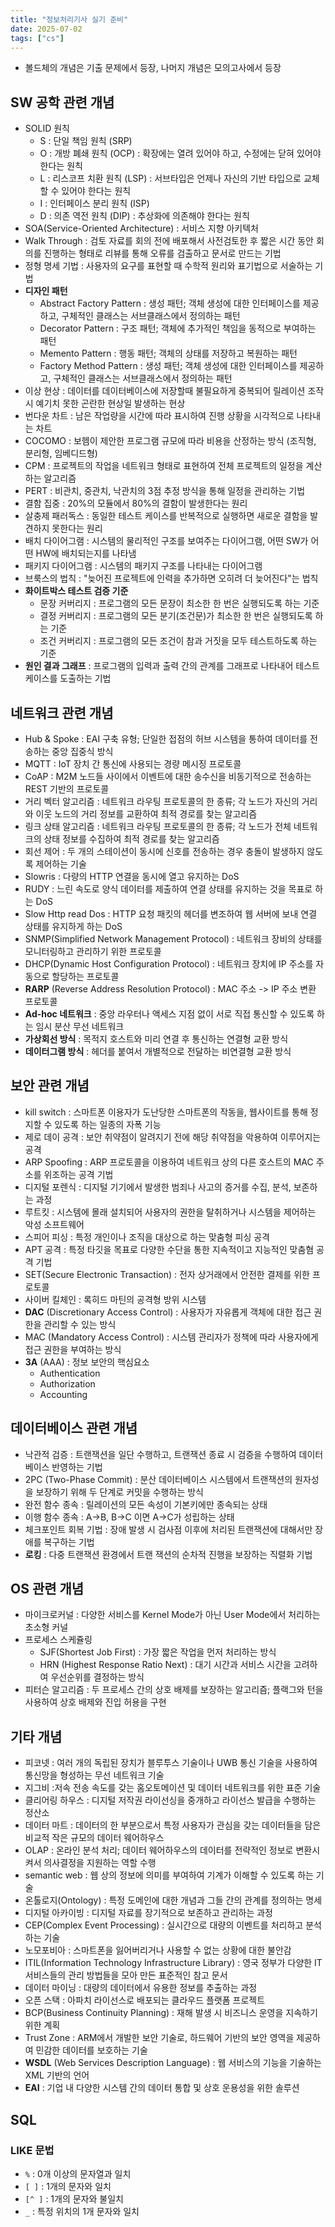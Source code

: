 ```yaml
---
title: "정보처리기사 실기 준비"
date: 2025-07-02
tags: ["cs"]
---
```


- 볼드체의 개념은 기출 문제에서 등장, 나머지 개념은 모의고사에서 등장

## SW 공학 관련 개념
- SOLID 원칙
  - S : 단일 책임 원칙 (SRP)
  - O : 개방 폐쇄 원칙 (OCP) : 확장에는 열려 있어야 하고, 수정에는 닫혀 있어야 한다는 원칙
  - L : 리스코프 치환 원칙 (LSP) : 서브타입은 언제나 자신의 기반 타입으로 교체할 수 있어야 한다는 원칙
  - I : 인터페이스 분리 원칙 (ISP)
  - D : 의존 역전 원칙 (DIP) : 추상화에 의존해야 한다는 원칙
- SOA(Service-Oriented Architecture) : 서비스 지향 아키텍처
- Walk Through : 검토 자료를 회의 전에 배포해서 사전검토한 후 짧은 시간 동안 회의를 진행하는 형태로 리뷰를 통해 오류를 검출하고 문서로 만드는 기법
- 정형 명세 기법 : 사용자의 요구를 표현할 때 수학적 원리와 표기법으로 서술하는 기법
- **디자인 패턴**
  - Abstract Factory Pattern : 생성 패턴; 객체 생성에 대한 인터페이스를 제공하고, 구체적인 클래스는 서브클래스에서 정의하는 패턴
  - Decorator Pattern : 구조 패턴; 객체에 추가적인 책임을 동적으로 부여하는 패턴
  - Memento Pattern : 행동 패턴; 객체의 상태를 저장하고 복원하는 패턴
  - Factory Method Pattern : 생성 패턴; 객체 생성에 대한 인터페이스를 제공하고, 구체적인 클래스는 서브클래스에서 정의하는 패턴
- 이상 현상 : 데이터를 데이터베이스에 저장할때 불필요하게 중복되어 릴레이션 조작시 예기치 못한 곤란한 현상일 발생하는 현상
- 번다운 차트 : 남은 작업량을 시간에 따라 표시하여 진행 상황을 시각적으로 나타내는 차트
- COCOMO : 보헴이 제안한 프로그램 규모에 따라 비용을 산정하는 방식 (조직형, 분리형, 임베디드형)
- CPM : 프로젝트의 작업을 네트워크 형태로 표현하여 전체 프로젝트의 일정을 계산하는 알고리즘
- PERT : 비관치, 중관치, 낙관치의 3점 추정 방식을 통해 일정을 관리하는 기법
- 결함 집중 : 20%의 모듈에서 80%의 결함이 발생한다는 원리
- 살충제 패러독스 : 동일한 테스트 케이스를 반복적으로 실행하면 새로운 결함을 발견하지 못한다는 원리
- 배치 다이어그램 : 시스템의 물리적인 구조를 보여주는 다이어그램, 어떤 SW가 어떤 HW에 배치되는지를 나타냄
- 패키지 다이어그램 : 시스템의 패키지 구조를 나타내는 다이어그램
- 브룩스의 법칙 : "늦어진 프로젝트에 인력을 추가하면 오히려 더 늦어진다"는 법칙
- **화이트박스 테스트 검증 기준**
  - 문장 커버리지 : 프로그램의 모든 문장이 최소한 한 번은 실행되도록 하는 기준
  - 결정 커버리지 : 프로그램의 모든 분기(조건문)가 최소한 한 번은 실행되도록 하는 기준
  - 조건 커버리지 : 프로그램의 모든 조건이 참과 거짓을 모두 테스트하도록 하는 기준
- **원인 결과 그래프** : 프로그램의 입력과 출력 간의 관계를 그래프로 나타내어 테스트 케이스를 도출하는 기법

## 네트워크 관련 개념
- Hub & Spoke : EAI 구축 유형; 단일한 접점의 허브 시스템을 통하여 데이터를 전송하는 중앙 집중식 방식
- MQTT : IoT 장치 간 통신에 사용되는 경량 메시징 프로토콜
- CoAP : M2M 노드들 사이에서 이벤트에 대한 송수신을 비동기적으로 전송하는 REST 기반의 프로토콜
- 거리 벡터 알고리즘 : 네트워크 라우팅 프로토콜의 한 종류; 각 노드가 자신의 거리와 이웃 노드의 거리 정보를 교환하여 최적 경로를 찾는 알고리즘
- 링크 상태 알고리즘 : 네트워크 라우팅 프로토콜의 한 종류; 각 노드가 전체 네트워크의 상태 정보를 수집하여 최적 경로를 찾는 알고리즘
- 회선 제어 : 두 개의 스테이션이 동시에 신호를 전송하는 경우 충돌이 발생하지 않도록 제어하는 기술
- Slowris : 다량의 HTTP 연결을 동시에 열고 유지하는 DoS
- RUDY : 느린 속도로 양식 데이터를 제출하여 연결 상태를 유지하는 것을 목표로 하는 DoS
- Slow Http read Dos : HTTP 요청 패킷의 헤더를 변조하여 웹 서버에 보내 연결 상태를 유지하게 하는 DoS
- SNMP(Simplified Network Management Protocol) : 네트워크 장비의 상태를 모니터링하고 관리하기 위한 프로토콜
- DHCP(Dynamic Host Configuration Protocol) : 네트워크 장치에 IP 주소를 자동으로 할당하는 프로토콜
- **RARP** (Reverse Address Resolution Protocol) : MAC 주소 -> IP 주소 변환 프로토콜
- **Ad-hoc 네트워크** : 중앙 라우터나 액세스 지점 없이 서로 직접 통신할 수 있도록 하는 임시 분산 무선 네트워크
- **가상회선 방식** : 목적지 호스트와 미리 연결 후 통신하는 연결형 교환 방식
- **데이터그램 방식** : 헤더를 붙여서 개별적으로 전달하는 비연결형 교환 방식

## 보안 관련 개념
- kill switch : 스마트폰 이용자가 도난당한 스마트폰의 작동을, 웹사이트를 통해 정지할 수 있도록 하는 일종의 자폭 기능
- 제로 데이 공격 : 보안 취약점이 알려지기 전에 해당 취약점을 악용하여 이루어지는 공격
- ARP Spoofing : ARP 프로토콜을 이용하여 네트워크 상의 다른 호스트의 MAC 주소를 위조하는 공격 기법
- 디지털 포렌식 : 디지털 기기에서 발생한 범죄나 사고의 증거를 수집, 분석, 보존하는 과정
- 루트킷 : 시스템에 몰래 설치되어 사용자의 권한을 탈취하거나 시스템을 제어하는 악성 소프트웨어
- 스피어 피싱 : 특정 개인이나 조직을 대상으로 하는 맞춤형 피싱 공격
- APT 공격 : 특정 타깃을 목표로 다양한 수단을 통한 지속적이고 지능적인 맞춤혐 공격 기법
- SET(Secure Electronic Transaction) : 전자 상거래에서 안전한 결제를 위한 프로토콜
- 사이버 킬체인 : 록히드 마틴의 공격형 방위 시스템
- **DAC** (Discretionary Access Control) : 사용자가 자유롭게 객체에 대한 접근 권한을 관리할 수 있는 방식
- MAC (Mandatory Access Control) : 시스템 관리자가 정책에 따라 사용자에게 접근 권한을 부여하는 방식
- **3A** (AAA) : 정보 보안의 핵심요소
  - Authentication
  - Authorization
  - Accounting

## 데이터베이스 관련 개념
- 낙관적 검증 : 트랜잭션을 일단 수행하고, 트랜잭션 종료 시 검증을 수행하여 데이터베이스 반영하는 기법
- 2PC (Two-Phase Commit) : 분산 데이터베이스 시스템에서 트랜잭션의 원자성을 보장하기 위해 두 단계로 커밋을 수행하는 방식
- 완전 함수 종속 : 릴레이션의 모든 속성이 기본키에만 종속되는 상태
- 이행 함수 종속 : A->B, B->C 이면 A->C가 성립하는 상태
- 체크포인트 회복 기법 : 장애 발생 시 검사점 이후에 처리된 트랜잭션에 대해서만 장애를 복구하는 기법
- **로킹** : 다중 트랜잭션 환경에서 트랜 잭션의 순차적 진행을 보장하는 직렬화 기법

## OS 관련 개념
- 마이크로커널 : 다양한 서비스를 Kernel Mode가 아닌 User Mode에서 처리하는 초소형 커널
- 프로세스 스케쥴링
  - SJF(Shortest Job First) : 가장 짧은 작업을 먼저 처리하는 방식
  - HRN (Highest Response Ratio Next) : 대기 시간과 서비스 시간을 고려하여 우선순위를 결정하는 방식
- 피터슨 알고리즘 : 두 프로세스 간의 상호 배제를 보장하는 알고리즘; 플랙그와 턴을 사용하여 상호 배제와 진입 허용을 구현

## 기타 개념
- 피코넷 : 여러 개의 독립된 장치가 블루투스 기술이나 UWB 통신 기술을 사용하여 통신망을 형성하는 무선 네트워크 기술
- 지그비 :저속 전송 속도를 갖는 홈오토메이션 및 데이터 네트워크를 위한 표준 기술
- 클리어링 하우스 : 디지털 저작권 라이선싱을 중개하고 라이선스 발급을 수행하는 정산소
- 데이터 마트 : 데이터의 한 부분으로서 특정 사용자가 관심을 갖는 데이터들을 담은 비교적 작은 규모의 데이터 웨어하우스
- OLAP : 온라인 분석 처리; 데이터 웨어하우스의 데이터를 전략적인 정보로 변환시켜서 의사결정을 지원하는 역할 수행
- semantic web : 웹 상의 정보에 의미를 부여하여 기계가 이해할 수 있도록 하는 기술
- 온톨로지(Ontology) : 특정 도메인에 대한 개념과 그들 간의 관계를 정의하는 명세
- 디지털 아카이빙 : 디지털 자료를 장기적으로 보존하고 관리하는 과정
- CEP(Complex Event Processing) : 실시간으로 대량의 이벤트를 처리하고 분석하는 기술
- 노모포비아 : 스마트폰을 잃어버리거나 사용할 수 없는 상황에 대한 불안감
- ITIL(Information Technology Infrastructure Library) : 영국 정부가 다양한 IT 서비스들의 관리 방법들을 모아 만든 표준적인 참고 문서
- 데이터 마이닝 : 대량의 데이터에서 유용한 정보를 추출하는 과정
- 오픈 스택 : 아파치 라이선스로 배포되는 클라우드 플랫폼 프로젝트
- BCP(Business Continuity Planning) : 재해 발생 시 비즈니스 운영을 지속하기 위한 계획
- Trust Zone : ARM에서 개발한 보안 기술로, 하드웨어 기반의 보안 영역을 제공하여 민감한 데이터를 보호하는 기술
- **WSDL** (Web Services Description Language) : 웹 서비스의 기능을 기술하는 XML 기반의 언어
- **EAI** : 기업 내 다양한 시스템 간의 데이터 통합 및 상호 운용성을 위한 솔루션

## SQL

### LIKE 문법
- `%` : 0개 이상의 문자열과 일치
- `[ ]` : 1개의 문자와 일치
- `[^ ]` : 1개의 문자와 불일치
- `_` : 특정 위치의 1개 문자와 일치